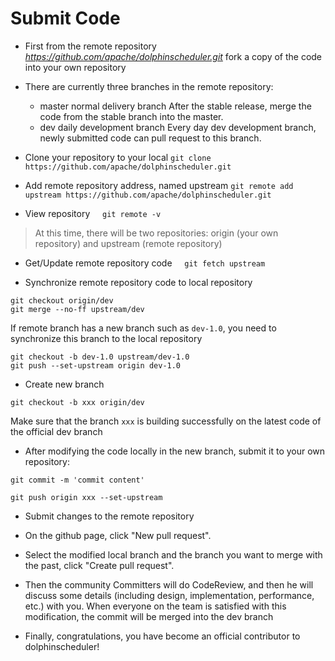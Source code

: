 # Submit Code

* First from the remote repository *https://github.com/apache/dolphinscheduler.git* fork a copy of the code into your own repository

* There are currently three branches in the remote repository:
    * master           normal delivery branch
        After the stable release, merge the code from the stable branch into the master.
    
    * dev              daily development branch
        Every day dev development branch, newly submitted code can pull request to this branch.


* Clone your repository to your local
    `git clone https://github.com/apache/dolphinscheduler.git`

* Add remote repository address, named upstream
    `git remote add upstream https://github.com/apache/dolphinscheduler.git`

* View repository
    `git remote -v`

>At this time, there will be two repositories: origin (your own repository) and upstream (remote repository)

* Get/Update remote repository code
    `git fetch upstream`

* Synchronize remote repository code to local repository

```
git checkout origin/dev
git merge --no-ff upstream/dev
```

If remote branch has a new branch such as `dev-1.0`, you need to synchronize this branch to the local repository
      
```
git checkout -b dev-1.0 upstream/dev-1.0
git push --set-upstream origin dev-1.0
```

* Create new branch
```
git checkout -b xxx origin/dev
```

Make sure that the branch `xxx` is building successfully on the latest code of the official dev branch


* After modifying the code locally in the new branch, submit it to your own repository:
  
`git commit -m 'commit content'`
    
`git push origin xxx --set-upstream`

* Submit changes to the remote repository

* On the github page, click "New pull request".

* Select the modified local branch and the branch you want to merge with the past, click "Create pull request".

* Then the community Committers will do CodeReview, and then he will discuss some details (including design, implementation, performance, etc.) with you. When everyone on the team is satisfied with this modification, the commit will be merged into the dev branch

* Finally, congratulations, you have become an official contributor to dolphinscheduler!


